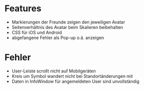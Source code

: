 Features
========

 * Markierungen der Freunde zeigen den jeweiligen Avatar
 * Seitenverhältnis des Avatar beim Skalieren beibehalten
 * CSS für iOS und Android
 * abgefangene Fehler als Pop-up o.ä. anzeigen

Fehler
======

 * User-Leiste scrollt nicht auf Mobilgeräten
 * Kreis um Symbol wandert nicht bei Standortänderungen mit
 * Daten in InfoWindow für angemeldeten User sind unvollständig

